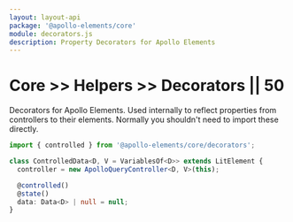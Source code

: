 ```yaml
---
layout: layout-api
package: '@apollo-elements/core'
module: decorators.js
description: Property Decorators for Apollo Elements
---
```

<!-- ----------------------------------------------------------------------------------------
     Welcome! This file includes automatically generated API documentation.
     To edit the docs that appear within, find the original source file under `packages/*`,
     corresponding to the package name and module in this YAML front-matter block.
     Thank you for your interest in Apollo Elements 😁
------------------------------------------------------------------------------------------ -->

# Core >> Helpers >> Decorators || 50

Decorators for Apollo Elements. Used internally to reflect properties from controllers to their elements. Normally you shouldn't need to import these directly.

```ts
import { controlled } from '@apollo-elements/core/decorators';

class ControlledData<D, V = VariablesOf<D>> extends LitElement {
  controller = new ApolloQueryController<D, V>(this);

  @controlled()
  @state()
  data: Data<D> | null = null;
}
```
